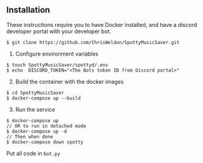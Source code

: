 ## Installation
These instructions require you to have Docker installed, and have a discord developer portal with your developer bot.

```
$ git clone https://github.com/ChrisWeldon/SpottyMusicSaver.git

```

1. Configure environment variables

```
$ touch SpottyMusicSaver/spottyd/.env
$ echo  DISCORD_TOKEN="<The Bots token ID from Discord portal>"
```

2. Build the container with the docker images

```
$ cd SpottyMusicSaver
$ docker-compose up --build
```

3. Run the service

```
$ docker-compose up
// OR to run in detached mode
$ docker-compose up -d
// Then when done
$ docker-compose down spotty
```

Put all code in `bot.py`
